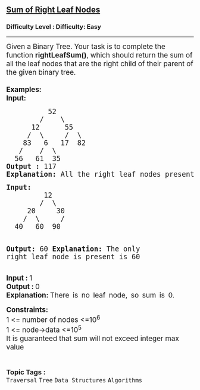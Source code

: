 <h2><a href="https://www.geeksforgeeks.org/problems/sum-of-right-leaf-nodes/1?page=3&category=Tree&difficulty=Easy&sortBy=submissions">Sum of Right Leaf Nodes</a></h2><h3>Difficulty Level : Difficulty: Easy</h3><hr><div class="problems_problem_content__Xm_eO"><p><span style="font-size: 14pt;">Given a Binary Tree. Your task is to complete the function <strong>rightLeafSum()</strong>, which should return the sum of all the&nbsp;leaf nodes that are the right child of their parent&nbsp;of the given binary tree.<br><strong><br>Examples:</strong><strong style="font-family: -apple-system, BlinkMacSystemFont, 'Segoe UI', Roboto, Oxygen, Ubuntu, Cantarell, 'Open Sans', 'Helvetica Neue', sans-serif;"><br>Input:</strong></span></p>
<pre><span style="font-size: 14pt;">          52
        /    \
      12      55
     /  \     /  \
    83   6   17  82
   /    /  \   
  56   61  35
<strong>Output : </strong>117
<strong>Explanation: </strong>All the right leaf nodes presents are 35, 82 which sums up to 117
</span></pre>
<pre><span style="font-size: 14pt;"><strong>Input:</strong>
         12
        /  \    
     20     30
    /  \     /
  40   60  90

<strong>Output: </strong>60
<strong>Explanation: </strong>The only right leaf node is present is 60<br></span></pre>
<pre style="font-family: -apple-system, 'system-ui', 'Segoe UI', Roboto, Oxygen, Ubuntu, Cantarell, 'Open Sans', 'Helvetica Neue', sans-serif; font-size: medium; white-space: normal;"><span style="font-size: 14pt;"><strong style="font-family: -apple-system, BlinkMacSystemFont, 'Segoe UI', Roboto, Oxygen, Ubuntu, Cantarell, 'Open Sans', 'Helvetica Neue', sans-serif;">Input : </strong><span style="font-family: -apple-system, BlinkMacSystemFont, 'Segoe UI', Roboto, Oxygen, Ubuntu, Cantarell, 'Open Sans', 'Helvetica Neue', sans-serif;">1</span><strong style="font-family: -apple-system, BlinkMacSystemFont, 'Segoe UI', Roboto, Oxygen, Ubuntu, Cantarell, 'Open Sans', 'Helvetica Neue', sans-serif;"><br></strong> <strong>Output : </strong>0 <br><strong>Explanation:&nbsp;</strong><span style="color: var(--text-color); font-family: -apple-system, BlinkMacSystemFont, 'Segoe UI', Roboto, Oxygen, Ubuntu, Cantarell, 'Open Sans', 'Helvetica Neue', sans-serif; word-spacing: 4px; white-space-collapse: break-spaces;">There is no leaf node, so sum is 0.</span></span></pre>
<p><span style="font-size: 14pt;"><strong>Constraints:</strong><br>1 &lt;= number of nodes &lt;=10<sup>6</sup><sup><br></sup>1 &lt;= node-&gt;data &lt;=10<sup>5</sup><sup><br></sup>It is guaranteed that sum will not exceed integer max value<br></span></p></div><br><p><span style=font-size:18px><strong>Topic Tags : </strong><br><code>Traversal</code>&nbsp;<code>Tree</code>&nbsp;<code>Data Structures</code>&nbsp;<code>Algorithms</code>&nbsp;